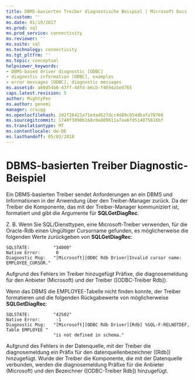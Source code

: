 ```yaml
---
title: DBMS-basierten Treiber diagnostische Beispiel | Microsoft Docs
ms.custom: ''
ms.date: 01/19/2017
ms.prod: sql
ms.prod_service: connectivity
ms.reviewer: ''
ms.suite: sql
ms.technology: connectivity
ms.tgt_pltfrm: ''
ms.topic: conceptual
helpviewer_keywords:
- DBMS-based driver diagnostic [ODBC]
- diagnostic information [ODBC], examples
- error messages [ODBC], diagnostic messages
ms.assetid: a80d54b0-43ff-4dfd-b6cb-f4694a5ed765
caps.latest.revision: 5
author: MightyPen
ms.author: genemi
manager: craigg
ms.openlocfilehash: 2d2f26421a71edad627dcc4d89c854dbafa78766
ms.sourcegitcommit: 1740f3090b168c0e809611a7aa6fd514075616bf
ms.translationtype: MT
ms.contentlocale: de-DE
ms.lasthandoff: 05/03/2018
---
```

# <a name="dbms-based-driver-diagnostic-example"></a>DBMS-basierten Treiber Diagnostic-Beispiel
Ein DBMS-basierten Treiber sendet Anforderungen an ein DBMS und Informationen in der Anwendung über den Treiber-Manager zurück. Da der Treiber die Komponente, das mit der Treiber-Manager kommuniziert ist, formatiert und gibt die Argumente für **SQLGetDiagRec**.  
  
 Z. B. Wenn Sie SQL/Diensttypen, eine Microsoft-Treiber verwenden, für die Oracle-Rdb einen Ungültiger Cursorname gefunden, es möglicherweise die folgenden Werte zurückgeben von **SQLGetDiagRec**:  
  
```  
SQLSTATE:         "34000"  
Native Error:      0  
Diagnostic Msg:   "[Microsoft][ODBC Rdb Driver]Invalid cursor name: EMPLOYEE_CURSOR."  
```  
  
 Aufgrund des Fehlers im Treiber hinzugefügt Präfixe, die diagnosemeldung für den Anbieter (Microsoft) und der Treiber ([ODBC-Treiber Rdb]).  
  
 Wenn das DBMS die EMPLOYEE-Tabelle nicht finden konnte, der Treiber formatieren und die folgenden Rückgabewerte von möglicherweise **SQLGetDiagRec**:  
  
```  
SQLSTATE:         "42S02"  
Native Error:      -1  
Diagnostic Msg:   "[Microsoft][ODBC Rdb Driver][Rdb] %SQL-F-RELNOTDEF, Table EMPLOYEE "  
                  "is not defined in schema."  
```  
  
 Aufgrund des Fehlers in der Datenquelle, mit der Treiber die diagnosemeldung ein Präfix für den datenquellenbezeichner ([Rdb]) hinzugefügt. Wurde der Treiber die Komponente, die mit der Datenquelle verbunden, werden die diagnosemeldung Präfixe für die Anbieter (Microsoft) und den Bezeichner ([ODBC-Treiber Rdb]) hinzugefügt.
